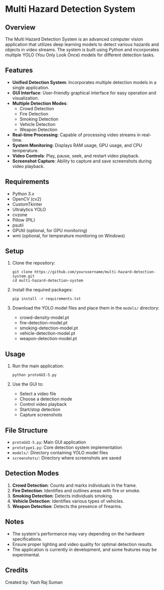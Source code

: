 # Multi Hazard Detection System

## Overview

The Multi Hazard Detection System is an advanced computer vision application that utilizes deep learning models to detect various hazards and objects in video streams. The system is built using Python and incorporates multiple YOLO (You Only Look Once) models for different detection tasks.

## Features

- **Unified Detection System**: Incorporates multiple detection models in a single application.
- **GUI Interface**: User-friendly graphical interface for easy operation and visualization.
- **Multiple Detection Modes**:
  - Crowd Detection
  - Fire Detection
  - Smoking Detection
  - Vehicle Detection
  - Weapon Detection
- **Real-time Processing**: Capable of processing video streams in real-time.
- **System Monitoring**: Displays RAM usage, GPU usage, and CPU temperature.
- **Video Controls**: Play, pause, seek, and restart video playback.
- **Screenshot Capture**: Ability to capture and save screenshots during video playback.

## Requirements

- Python 3.x
- OpenCV (cv2)
- CustomTkinter
- Ultralytics YOLO
- cvzone
- Pillow (PIL)
- psutil
- GPUtil (optional, for GPU monitoring)
- wmi (optional, for temperature monitoring on Windows)

## Setup

1. Clone the repository:
   ```
   git clone https://github.com/yourusername/multi-hazard-detection-system.git
   cd multi-hazard-detection-system
   ```

2. Install the required packages:
   ```
   pip install -r requirements.txt
   ```

3. Download the YOLO model files and place them in the `models/` directory:
   - crowd-density-model.pt
   - fire-detection-model.pt
   - smoking-detection-model.pt
   - vehicle-detection-model.pt
   - weapon-detection-model.pt

## Usage

1. Run the main application:
   ```
   python protoGUI-5.py
   ```

2. Use the GUI to:
   - Select a video file
   - Choose a detection mode
   - Control video playback
   - Start/stop detection
   - Capture screenshots

## File Structure

- `protoGUI-5.py`: Main GUI application
- `prototype1.py`: Core detection system implementation
- `models/`: Directory containing YOLO model files
- `screenshots/`: Directory where screenshots are saved

## Detection Modes

1. **Crowd Detection**: Counts and marks individuals in the frame.
2. **Fire Detection**: Identifies and outlines areas with fire or smoke.
3. **Smoking Detection**: Detects individuals smoking.
4. **Vehicle Detection**: Identifies various types of vehicles.
5. **Weapon Detection**: Detects the presence of firearms.

## Notes

- The system's performance may vary depending on the hardware specifications.
- Ensure proper lighting and video quality for optimal detection results.
- The application is currently in development, and some features may be experimental.

## Credits

Created by: Yash Raj Suman


